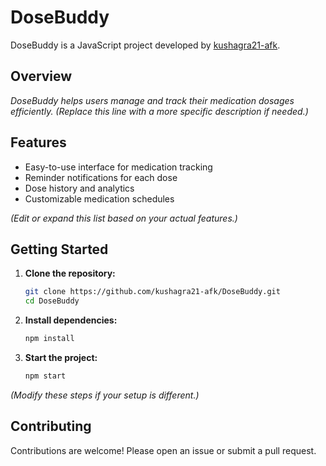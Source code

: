 # DoseBuddy

DoseBuddy is a JavaScript project developed by [kushagra21-afk](https://github.com/kushagra21-afk).

## Overview

*DoseBuddy helps users manage and track their medication dosages efficiently. (Replace this line with a more specific description if needed.)*

## Features

- Easy-to-use interface for medication tracking
- Reminder notifications for each dose
- Dose history and analytics
- Customizable medication schedules

*(Edit or expand this list based on your actual features.)*

## Getting Started

1. **Clone the repository:**
    ```sh
    git clone https://github.com/kushagra21-afk/DoseBuddy.git
    cd DoseBuddy
    ```

2. **Install dependencies:**
    ```sh
    npm install
    ```

3. **Start the project:**
    ```sh
    npm start
    ```

*(Modify these steps if your setup is different.)*

## Contributing

Contributions are welcome! Please open an issue or submit a pull request.


